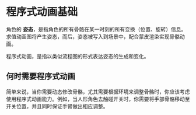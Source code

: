 
# 程序式动画基础

角色的 **姿态**，是指角色的所有骨骼在某一时刻的所有变换（位置、旋转）信息。求值动画图将产生姿态，而后，姿态被写入到场景中，配合蒙皮渲染实现骨骼动画。

程序式动画，是指以类似流程图的形式表达姿态的生成和变化。

## 何时需要程序式动画

简单来说，当你需要动态修改骨骼，尤其需要根据环境来调整骨骼时，你应该考虑使用程序式动画能力。例如，当人形角色去触碰开关时，你需要将手部骨骼移动至开关位置，并且同时保证手臂做出相应调整。

